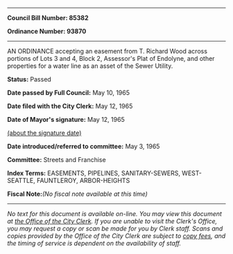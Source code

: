 

********

**Council Bill Number: 85382**
   
**Ordinance Number: 93870**
********

 AN ORDINANCE accepting an easement from T. Richard Wood across portions of Lots 3 and 4, Block 2, Assessor's Plat of Endolyne, and other properties for a water line as an asset of the Sewer Utility.

**Status:** Passed
   
**Date passed by Full Council:** May 10, 1965
   
**Date filed with the City Clerk:** May 12, 1965
   
**Date of Mayor's signature:** May 12, 1965
   
[(about the signature date)](/~public/approvaldate.htm)
   
   
   
**Date introduced/referred to committee:** May 3, 1965
   
**Committee:** Streets and Franchise
   
   
**Index Terms:** EASEMENTS, PIPELINES, SANITARY-SEWERS, WEST-SEATTLE, FAUNTLEROY, ARBOR-HEIGHTS

**Fiscal Note:**_(No fiscal note available at this time)_
********

_No text for this document is available on-line. You may view this document at [the Office of the City Clerk](http://www.seattle.gov/leg/clerk/contactUs.htm). If you are unable to visit the Clerk's Office, you may request a copy or scan be made for you by Clerk staff. Scans and copies provided by the Office of the City Clerk are subject to [copy fees](http://clerk.seattle.gov/~public/clerkfees.htm), and the timing of service is dependent on the availability of staff._

